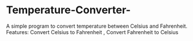 # Temperature-Converter-
A simple program to convert temperature between Celsius and Fahrenheit.
Features: Convert Celsius to Fahrenheit , Convert Fahrenheit to Celsius 
